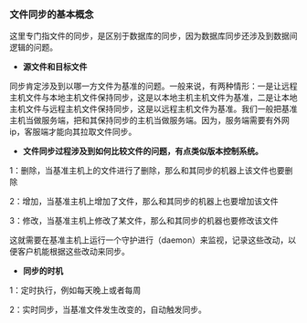 ### 文件同步的基本概念

这里专门指文件的同步，是区别于数据库的同步，因为数据库同步还涉及到数据间逻辑的问题。

* **源文件和目标文件**

同步肯定涉及到以哪一方文件为基准的问题。一般来说，有两种情形：一是让远程主机文件与本地主机文件保持同步，这是以本地主机主机文件为基准，二是让本地主机文件与远程主机文件保持同步，这是以远程主机文件为基准。我们一般把基准主机当做服务端，把和其保持同步的主机当做服务端。因为，服务端需要有外网ip，客服端才能向其拉取文件同步。

* **文件同步过程涉及到如何比较文件的问题，有点类似版本控制系统。**

1：删除，当基准主机上的文件进行了删除，那么和其同步的机器上该文件也要删除

2：增加，当基准主机上增加了文件，那么和其同步的机器上也要增加该文件

3：修改，当基准主机上修改了某文件，那么和其同步的机器也要修改该文件

这就需要在基准主机上运行一个守护进行（daemon）来监视，记录这些改动，以便客户机能根据这些改动来同步。

* **同步的时机**

1：定时执行，例如每天晚上或者每周

2：实时同步，当基准文件发生改变的，自动触发同步。

